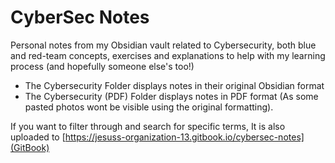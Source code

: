 # CyberSec Notes
Personal notes from my Obsidian vault related to Cybersecurity, both blue and red-team concepts, exercises and explanations to help with my learning process (and hopefully someone else's too!)

- The Cybersecurity Folder displays notes in their original Obsidian format
- The Cybersecurity (PDF) Folder displays notes in PDF format (As some pasted photos wont be visible using the original formatting).

If you want to filter through and search for specific terms, It is also uploaded to [https://jesuss-organization-13.gitbook.io/cybersec-notes](GitBook)
